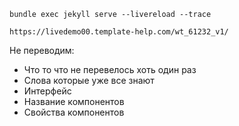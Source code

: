 ```
bundle exec jekyll serve --livereload --trace
```

`https://livedemo00.template-help.com/wt_61232_v1/`

Не переводим:
* Что то что не перевелось хоть один раз
* Слова которые уже все знают
* Интерфейс
* Название компонентов
* Свойства компонентов
```

```